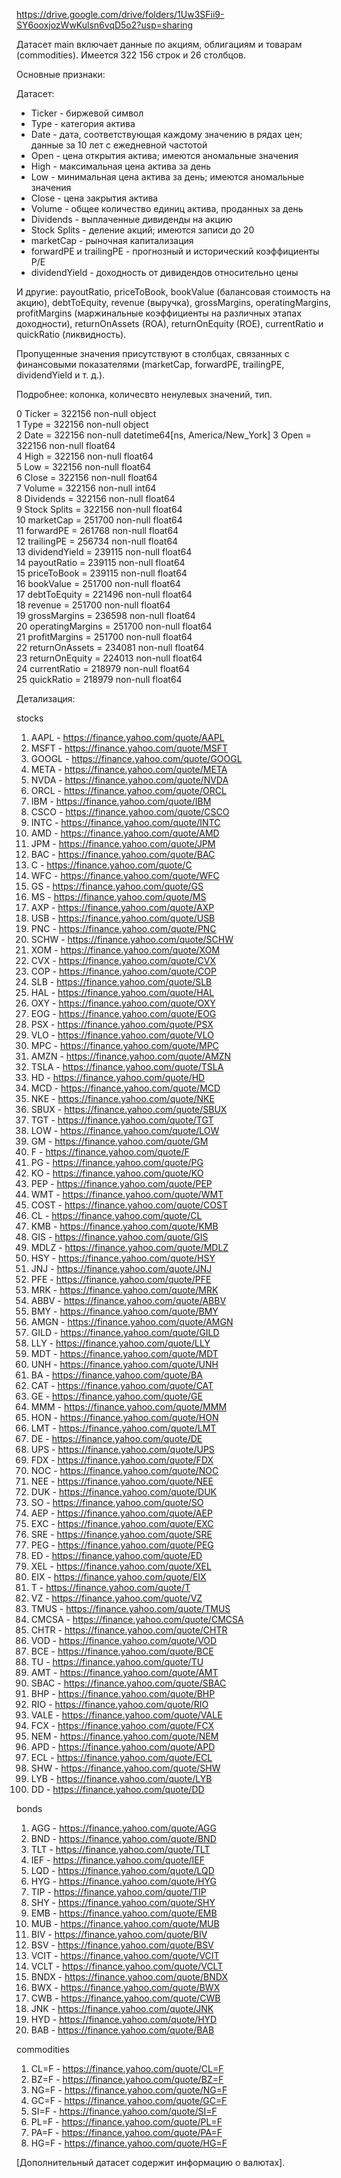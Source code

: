 https://drive.google.com/drive/folders/1Uw3SFii9-SY6ooxjozWwKulsn6vqD5o2?usp=sharing

Датасет main включает данные по акциям, облигациям и товарам (commodities). Имеется 322 156 строк и 26 столбцов. 

Основные признаки: 

Датасет:

* Ticker - биржевой символ
* Type - категория актива
* Date - дата, соответствующая каждому значению в рядах цен; данные за 10 лет с ежедневной частотой
* Open - цена открытия актива; имеются аномальные значения
* High - максимальная цена актива за день
* Low - минимальная цена актива за день; имеются аномальные значения
* Close - цена закрытия актива
* Volume - общее количество единиц актива, проданных за день
* Dividends - выплаченные дивиденды на акцию
* Stock Splits - деление акций; имеются записи до 20
* marketCap - рыночная капитализация
* forwardPE и trailingPE - прогнозный и исторический коэффициенты P/E
* dividendYield - доходность от дивидендов относительно цены

И другие: payoutRatio, priceToBook, bookValue (балансовая стоимость на акцию), debtToEquity, revenue (выручка), grossMargins, operatingMargins, profitMargins (маржинальные коэффициенты на различных этапах доходности), returnOnAssets (ROA), returnOnEquity (ROE), currentRatio и quickRatio (ликвидность).

Пропущенные значения присутствуют в столбцах, связанных с финансовыми показателями (marketCap, forwardPE, trailingPE, dividendYield и т. д.).

Подробнее: колонка, количесвто ненулевых значений, тип.

 0   Ticker      =      322156 non-null  object                          
 1   Type        =      322156 non-null  object                          
 2   Date        =      322156 non-null  datetime64[ns, America/New_York]
 3   Open       =      322156 non-null  float64                         
 4   High        =      322156 non-null  float64                         
 5   Low         =      322156 non-null  float64                         
 6   Close      =       322156 non-null  float64                         
 7   Volume    =       322156 non-null  int64                           
 8   Dividends  =     322156 non-null  float64                         
 9   Stock Splits  =  322156 non-null  float64                         
 10  marketCap   =  251700 non-null  float64                         
 11  forwardPE   =   261768 non-null  float64                         
 12  trailingPE    =   256734 non-null  float64                         
 13  dividendYield  =  239115 non-null  float64                         
 14  payoutRatio    =   239115 non-null  float64                         
 15  priceToBook   =    239115 non-null  float64                         
 16  bookValue      =    251700 non-null  float64                         
 17  debtToEquity  =    221496 non-null  float64                         
 18  revenue     =      251700 non-null  float64                         
 19  grossMargins   =   236598 non-null  float64                         
 20  operatingMargins = 251700 non-null  float64                         
 21  profitMargins   =  251700 non-null  float64                         
 22  returnOnAssets = 234081 non-null  float64                         
 23  returnOnEquity  =  224013 non-null  float64                         
 24  currentRatio   =   218979 non-null  float64                         
 25  quickRatio     =   218979 non-null  float64 

Детализация: 

stocks

1. AAPL - https://finance.yahoo.com/quote/AAPL
2. MSFT - https://finance.yahoo.com/quote/MSFT
3. GOOGL - https://finance.yahoo.com/quote/GOOGL
4. META - https://finance.yahoo.com/quote/META
5. NVDA - https://finance.yahoo.com/quote/NVDA
6. ORCL - https://finance.yahoo.com/quote/ORCL
7. IBM - https://finance.yahoo.com/quote/IBM
8. CSCO - https://finance.yahoo.com/quote/CSCO
9. INTC - https://finance.yahoo.com/quote/INTC
10. AMD - https://finance.yahoo.com/quote/AMD
11. JPM - https://finance.yahoo.com/quote/JPM
12. BAC - https://finance.yahoo.com/quote/BAC
13. C - https://finance.yahoo.com/quote/C
14. WFC - https://finance.yahoo.com/quote/WFC
15. GS - https://finance.yahoo.com/quote/GS
16. MS - https://finance.yahoo.com/quote/MS
17. AXP - https://finance.yahoo.com/quote/AXP
18. USB - https://finance.yahoo.com/quote/USB
19. PNC - https://finance.yahoo.com/quote/PNC
20. SCHW - https://finance.yahoo.com/quote/SCHW
21. XOM - https://finance.yahoo.com/quote/XOM
22. CVX - https://finance.yahoo.com/quote/CVX
23. COP - https://finance.yahoo.com/quote/COP
24. SLB - https://finance.yahoo.com/quote/SLB
25. HAL - https://finance.yahoo.com/quote/HAL
26. OXY - https://finance.yahoo.com/quote/OXY
27. EOG - https://finance.yahoo.com/quote/EOG
28. PSX - https://finance.yahoo.com/quote/PSX
29. VLO - https://finance.yahoo.com/quote/VLO
30. MPC - https://finance.yahoo.com/quote/MPC
31. AMZN - https://finance.yahoo.com/quote/AMZN
32. TSLA - https://finance.yahoo.com/quote/TSLA
33. HD - https://finance.yahoo.com/quote/HD
34. MCD - https://finance.yahoo.com/quote/MCD
35. NKE - https://finance.yahoo.com/quote/NKE
36. SBUX - https://finance.yahoo.com/quote/SBUX
37. TGT - https://finance.yahoo.com/quote/TGT
38. LOW - https://finance.yahoo.com/quote/LOW
39. GM - https://finance.yahoo.com/quote/GM
40. F - https://finance.yahoo.com/quote/F
41. PG - https://finance.yahoo.com/quote/PG
42. KO - https://finance.yahoo.com/quote/KO
43. PEP - https://finance.yahoo.com/quote/PEP
44. WMT - https://finance.yahoo.com/quote/WMT
45. COST - https://finance.yahoo.com/quote/COST
46. CL - https://finance.yahoo.com/quote/CL
47. KMB - https://finance.yahoo.com/quote/KMB
48. GIS - https://finance.yahoo.com/quote/GIS
49. MDLZ - https://finance.yahoo.com/quote/MDLZ
50. HSY - https://finance.yahoo.com/quote/HSY
51. JNJ - https://finance.yahoo.com/quote/JNJ
52. PFE - https://finance.yahoo.com/quote/PFE
53. MRK - https://finance.yahoo.com/quote/MRK
54. ABBV - https://finance.yahoo.com/quote/ABBV
55. BMY - https://finance.yahoo.com/quote/BMY
56. AMGN - https://finance.yahoo.com/quote/AMGN
57. GILD - https://finance.yahoo.com/quote/GILD
58. LLY - https://finance.yahoo.com/quote/LLY
59. MDT - https://finance.yahoo.com/quote/MDT
60. UNH - https://finance.yahoo.com/quote/UNH
61. BA - https://finance.yahoo.com/quote/BA
62. CAT - https://finance.yahoo.com/quote/CAT
63. GE - https://finance.yahoo.com/quote/GE
64. MMM - https://finance.yahoo.com/quote/MMM
65. HON - https://finance.yahoo.com/quote/HON
66. LMT - https://finance.yahoo.com/quote/LMT
67. DE - https://finance.yahoo.com/quote/DE
68. UPS - https://finance.yahoo.com/quote/UPS
69. FDX - https://finance.yahoo.com/quote/FDX
70. NOC - https://finance.yahoo.com/quote/NOC
71. NEE - https://finance.yahoo.com/quote/NEE
72. DUK - https://finance.yahoo.com/quote/DUK
73. SO - https://finance.yahoo.com/quote/SO
74. AEP - https://finance.yahoo.com/quote/AEP
75. EXC - https://finance.yahoo.com/quote/EXC
76. SRE - https://finance.yahoo.com/quote/SRE
77. PEG - https://finance.yahoo.com/quote/PEG
78. ED - https://finance.yahoo.com/quote/ED
79. XEL - https://finance.yahoo.com/quote/XEL
80. EIX - https://finance.yahoo.com/quote/EIX
81. T - https://finance.yahoo.com/quote/T
82. VZ - https://finance.yahoo.com/quote/VZ
83. TMUS - https://finance.yahoo.com/quote/TMUS
84. CMCSA - https://finance.yahoo.com/quote/CMCSA
85. CHTR - https://finance.yahoo.com/quote/CHTR
86. VOD - https://finance.yahoo.com/quote/VOD
87. BCE - https://finance.yahoo.com/quote/BCE
88. TU - https://finance.yahoo.com/quote/TU
89. AMT - https://finance.yahoo.com/quote/AMT
90. SBAC - https://finance.yahoo.com/quote/SBAC
91. BHP - https://finance.yahoo.com/quote/BHP
92. RIO - https://finance.yahoo.com/quote/RIO
93. VALE - https://finance.yahoo.com/quote/VALE
94. FCX - https://finance.yahoo.com/quote/FCX
95. NEM - https://finance.yahoo.com/quote/NEM
96. APD - https://finance.yahoo.com/quote/APD
97. ECL - https://finance.yahoo.com/quote/ECL
98. SHW - https://finance.yahoo.com/quote/SHW
99. LYB - https://finance.yahoo.com/quote/LYB
100. DD - https://finance.yahoo.com/quote/DD

bonds

1. AGG - https://finance.yahoo.com/quote/AGG  
2. BND - https://finance.yahoo.com/quote/BND  
3. TLT - https://finance.yahoo.com/quote/TLT  
4. IEF - https://finance.yahoo.com/quote/IEF  
5. LQD - https://finance.yahoo.com/quote/LQD  
6. HYG - https://finance.yahoo.com/quote/HYG  
7. TIP - https://finance.yahoo.com/quote/TIP  
8. SHY - https://finance.yahoo.com/quote/SHY  
9. EMB - https://finance.yahoo.com/quote/EMB  
10. MUB - https://finance.yahoo.com/quote/MUB  
11. BIV - https://finance.yahoo.com/quote/BIV  
12. BSV - https://finance.yahoo.com/quote/BSV  
13. VCIT - https://finance.yahoo.com/quote/VCIT  
14. VCLT - https://finance.yahoo.com/quote/VCLT  
15. BNDX - https://finance.yahoo.com/quote/BNDX  
16. BWX - https://finance.yahoo.com/quote/BWX  
17. CWB - https://finance.yahoo.com/quote/CWB  
18. JNK - https://finance.yahoo.com/quote/JNK  
19. HYD - https://finance.yahoo.com/quote/HYD  
20. BAB - https://finance.yahoo.com/quote/BAB  

commodities

1. CL=F - https://finance.yahoo.com/quote/CL=F
2. BZ=F - https://finance.yahoo.com/quote/BZ=F
3. NG=F - https://finance.yahoo.com/quote/NG=F
4. GC=F - https://finance.yahoo.com/quote/GC=F
5. SI=F - https://finance.yahoo.com/quote/SI=F
6. PL=F - https://finance.yahoo.com/quote/PL=F
7. PA=F - https://finance.yahoo.com/quote/PA=F
8. HG=F - https://finance.yahoo.com/quote/HG=F

[Дополнительный датасет содержит информацию о валютах].
